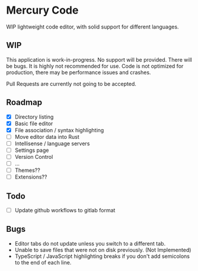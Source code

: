 # Mercury Code
WIP lightweight code editor, with solid support for different languages.

## WIP
This application is work-in-progress. No support will be provided. There will be bugs. It is highly not recommended for use.
Code is not optimized for production, there may be performance issues and crashes.

Pull Requests are currently not going to be accepted.

## Roadmap
- [x] Directory listing
- [x] Basic file editor
- [x] File association / syntax highlighting
- [ ] Move editor data into Rust
- [ ] Intellisense / language servers
- [ ] Settings page
- [ ] Version Control
- [ ] ...
- [ ] Themes??
- [ ] Extensions??

## Todo
- [ ] Update github workflows to gitlab format

## Bugs
- Editor tabs do not update unless you switch to a different tab.
- Unable to save files that were not on disk previously. (Not Implemented)
- TypeScript / JavaScript highlighting breaks if you don't add semicolons to the end of each line.
